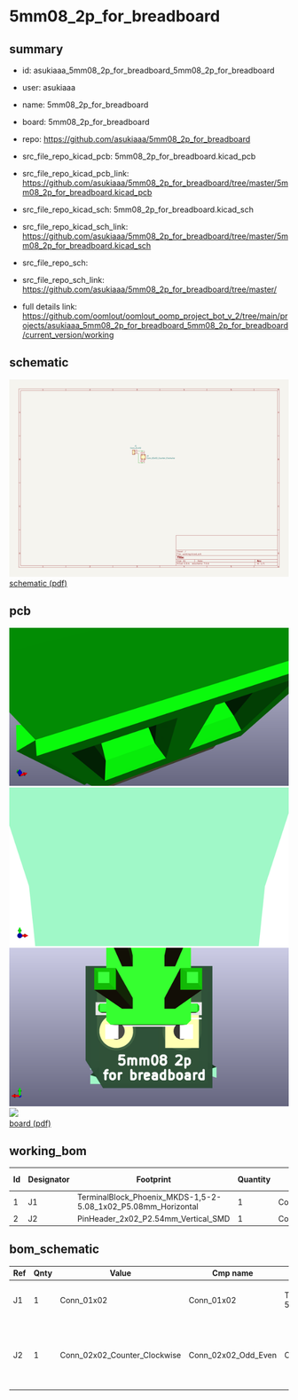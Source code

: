 # 5mm08_2p_for_breadboard
 
## summary 
* id: asukiaaa_5mm08_2p_for_breadboard_5mm08_2p_for_breadboard
* user: asukiaaa
* name: 5mm08_2p_for_breadboard
* board: 5mm08_2p_for_breadboard
* repo: https://github.com/asukiaaa/5mm08_2p_for_breadboard
* src_file_repo_kicad_pcb: 5mm08_2p_for_breadboard.kicad_pcb
* src_file_repo_kicad_pcb_link: https://github.com/asukiaaa/5mm08_2p_for_breadboard/tree/master/5mm08_2p_for_breadboard.kicad_pcb
* src_file_repo_kicad_sch: 5mm08_2p_for_breadboard.kicad_sch
* src_file_repo_kicad_sch_link: https://github.com/asukiaaa/5mm08_2p_for_breadboard/tree/master/5mm08_2p_for_breadboard.kicad_sch

* src_file_repo_sch: 
* src_file_repo_sch_link: https://github.com/asukiaaa/5mm08_2p_for_breadboard/tree/master/
* full details link: https://github.com/oomlout/oomlout_oomp_project_bot_v_2/tree/main/projects/asukiaaa_5mm08_2p_for_breadboard_5mm08_2p_for_breadboard/current_version/working  

## schematic  
![](working_schematic_600.png)  
[schematic (pdf)](working_schematic.pdf) 






















## pcb  
![](working_3d_600.png) 
![](working_3d_front_600.png)  
![](working_3d_back_600.png)  
![](working_600.png)  
[board (pdf)](working.pdf)  

## working_bom
| Id | Designator | Footprint | Quantity | Designation | Supplier and ref |  | None | 
| --- | --- | --- | --- | --- | --- | --- | --- | 
| 1 | J1 | TerminalBlock_Phoenix_MKDS-1,5-2-5.08_1x02_P5.08mm_Horizontal | 1 | Conn_01x02 |  |  | [''] | 
| 2 | J2 | PinHeader_2x02_P2.54mm_Vertical_SMD | 1 | Conn_02x02_Counter_Clockwise |  |  | [''] | 


## bom_schematic
| Ref | Qnty | Value | Cmp name | Footprint | Description | Vendor | DNP | 
| --- | --- | --- | --- | --- | --- | --- | --- | 
| J1 | 1 | Conn_01x02 | Conn_01x02 | TerminalBlock_Phoenix:TerminalBlock_Phoenix_MKDS-1,5-2-5.08_1x02_P5.08mm_Horizontal | Generic connector, single row, 01x02, script generated (kicad-library-utils/schlib/autogen/connector/) |  |  | 
| J2 | 1 | Conn_02x02_Counter_Clockwise | Conn_02x02_Odd_Even | Connector_PinHeader_2.54mm:PinHeader_2x02_P2.54mm_Vertical_SMD | Generic connector, double row, 02x02, odd/even pin numbering scheme (row 1 odd numbers, row 2 even numbers), script generated (kicad-library-utils/schlib/autogen/connector/) |  |  | 



